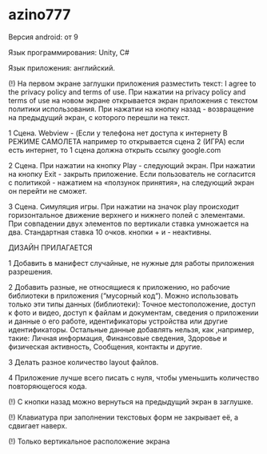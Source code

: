 # azino777

Версия android: от 9

Язык программирования: Unity, C#

Язык приложения: английский.

(!) На первом экране заглушки приложения разместить текст: I agree to the privacy policy and terms
of use. При нажатии на privacy policy and terms of use на новом экране открывается экран
приложения с текстом политики использования. При нажатии на кнопку назад - возвращение на
предыдущий экран, с которого перешли на текст.

1 Сцена. Webview - (Если у телефона нет доступа к интернету В РЕЖИМЕ САМОЛЕТА например
то открывается сцена 2 (ИГРА) если есть интернет, то 1 сцена должна открыть ссылку google.com

2 Сцена. При нажатии на кнопку Play - следующий экран. При нажатии на кнопку Exit - закрыть
приложение. Если пользователь не согласится с политикой - нажатием на «ползунок принятия», на
следующий экран он перейти не сможет.

3 Сцена. Симуляция игры. При нажатии на значок play происходит горизонтальное движение
верхнего и нижнего полей с элементами.
При совпадении двух элементов по вертикали ставка умножается на два. Стандартная ставка 10
очков. кнопки + и - неактивны.

ДИЗАЙН ПРИЛАГАЕТСЯ

1 Добавить в манифест случайные, не нужные для работы приложения разрешения.

2 Добавить разные, не относящиеся к приложению, но рабочие библиотеки в приложения
(“мусорный код“). Можно использовать только эти типы данных (библиотеки): Точное
местоположение, доступ к фото и видео, доступ к файлам и документам, сведения о приложении и
данные о его работе, идентификаторы устройства или другие идентификаторы.
Остальные данные добавлять нельзя, как ,например, такие: Личная информация, Финансовые
сведения, Здоровье и физическая активность, Сообщения, контакты и другие.

3 Делать разное количество layout файлов.

4 Приложение лучше всего писать с нуля, чтобы уменьшить количество повторяющегося кода.

(!) С кнопки назад можно вернуться на предыдущий экран в заглушке.

(!) Клавиатура при заполнении текстовых форм не закрывает её, а сдвигает наверх.

(!) Только вертикальное расположение экрана



